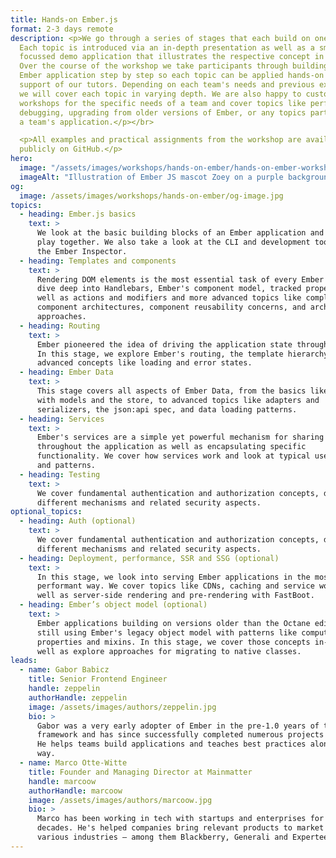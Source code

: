 ```yaml
---
title: Hands-on Ember.js
format: 2-3 days remote
description: <p>We go through a series of stages that each build on one another.
  Each topic is introduced via an in-depth presentation as well as a small,
  focussed demo application that illustrates the respective concept in practice.
  Over the course of the workshop we take participants through building a full
  Ember application step by step so each topic can be applied hands-on with the
  support of our tutors. Depending on each team's needs and previous experience,
  we will cover each topic in varying depth. We are also happy to customize
  workshops for the specific needs of a team and cover topics like performance,
  debugging, upgrading from older versions of Ember, or any topics particular to
  a team's application.</p></br>

  <p>All examples and practical assignments from the workshop are available
  publicly on GitHub.</p>
hero:
  image: "/assets/images/workshops/hands-on-ember/hands-on-ember-workshop-hero.jpg"
  imageAlt: "Illustration of Ember JS mascot Zoey on a purple background"
og:
  image: /assets/images/workshops/hands-on-ember/og-image.jpg
topics:
  - heading: Ember.js basics
    text: >
      We look at the basic building blocks of an Ember application and how they
      play together. We also take a look at the CLI and development tooling like
      the Ember Inspector.
  - heading: Templates and components
    text: >
      Rendering DOM elements is the most essential task of every Ember app. We
      dive deep into Handlebars, Ember's component model, tracked properties as
      well as actions and modifiers and more advanced topics like complex
      component architectures, component reusability concerns, and architectural
      approaches.
  - heading: Routing
    text: >
      Ember pioneered the idea of driving the application state through the URL.
      In this stage, we explore Ember's routing, the template hierarchy, and
      advanced concepts like loading and error states.
  - heading: Ember Data
    text: >
      This stage covers all aspects of Ember Data, from the basics like working
      with models and the store, to advanced topics like adapters and
      serializers, the json:api spec, and data loading patterns.
  - heading: Services
    text: >
      Ember's services are a simple yet powerful mechanism for sharing state
      throughout the application as well as encapsulating specific
      functionality. We cover how services work and look at typical use cases
      and patterns.
  - heading: Testing
    text: >
      We cover fundamental authentication and authorization concepts, discussing
      different mechanisms and related security aspects.
optional_topics:
  - heading: Auth (optional)
    text: >
      We cover fundamental authentication and authorization concepts, discussing
      different mechanisms and related security aspects.
  - heading: Deployment, performance, SSR and SSG (optional)
    text: >
      In this stage, we look into serving Ember applications in the most
      performant way. We cover topics like CDNs, caching and service workers, as
      well as server-side rendering and pre-rendering with FastBoot.
  - heading: Ember’s object model (optional)
    text: >
      Ember applications building on versions older than the Octane edition are
      still using Ember's legacy object model with patterns like computed
      properties and mixins. In this stage, we cover those concepts in-depth as
      well as explore approaches for migrating to native classes.
leads:
  - name: Gabor Babicz
    title: Senior Frontend Engineer
    handle: zeppelin
    authorHandle: zeppelin
    image: /assets/images/authors/zeppelin.jpg
    bio: >
      Gabor was a very early adopter of Ember in the pre-1.0 years of the
      framework and has since successfully completed numerous projects with it.
      He helps teams build applications and teaches best practices along the
      way.
  - name: Marco Otte-Witte
    title: Founder and Managing Director at Mainmatter
    handle: marcoow
    authorHandle: marcoow
    image: /assets/images/authors/marcoow.jpg
    bio: >
      Marco has been working in tech with startups and enterprises for 2
      decades. He's helped companies bring relevant products to market in
      various industries – among them Blackberry, Generali and Experteer.
---
```


<!--break-->
